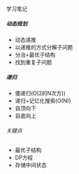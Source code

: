 学习笔记
##### 动态规划
- 动态递推
- 以递推的方式分解子问题
- 分治+最优子结构
- 找到重复子问题
##### 递归
- 傻递归(O(2的N次方))
- 递归+记忆化搜索(O(N))
- 自顶向下
- 自底向上
###### 关键点
- 最优子结构
- DP方程
- 存储中间状态
